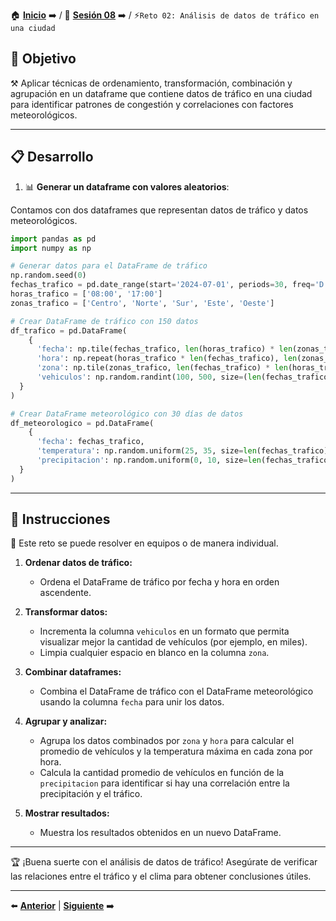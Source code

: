 🏠 [**Inicio**](../../Readme.md) ➡️ / 📖 [**Sesión 08**](../Readme.md) ➡️ / ⚡`Reto 02: Análisis de datos de tráfico en una ciudad`

## 🎯 Objetivo

⚒️ Aplicar técnicas de ordenamiento, transformación, combinación y agrupación en un dataframe que contiene datos de tráfico en una ciudad para identificar patrones de congestión y correlaciones con factores meteorológicos.

---

## 📋 Desarrollo

1. 📊 **Generar un dataframe con valores aleatorios**:

Contamos con dos dataframes que representan datos de tráfico y datos meteorológicos.

```python
import pandas as pd
import numpy as np

# Generar datos para el DataFrame de tráfico
np.random.seed(0)
fechas_trafico = pd.date_range(start='2024-07-01', periods=30, freq='D')
horas_trafico = ['08:00', '17:00']
zonas_trafico = ['Centro', 'Norte', 'Sur', 'Este', 'Oeste']

# Crear DataFrame de tráfico con 150 datos
df_trafico = pd.DataFrame(
    {
      'fecha': np.tile(fechas_trafico, len(horas_trafico) * len(zonas_trafico)),
      'hora': np.repeat(horas_trafico * len(fechas_trafico), len(zonas_trafico)),
      'zona': np.tile(zonas_trafico, len(fechas_trafico) * len(horas_trafico)),
      'vehiculos': np.random.randint(100, 500, size=(len(fechas_trafico) * len(horas_trafico) * len(zonas_trafico)))
  }
)

# Crear DataFrame meteorológico con 30 días de datos
df_meteorologico = pd.DataFrame(
    {
      'fecha': fechas_trafico,
      'temperatura': np.random.uniform(25, 35, size=len(fechas_trafico)),
      'precipitacion': np.random.uniform(0, 10, size=len(fechas_trafico))
  }
)
```
---

## 📝 Instrucciones

👥 Este reto se puede resolver en equipos o de manera individual.

1. **Ordenar datos de tráfico:**
   - Ordena el DataFrame de tráfico por fecha y hora en orden ascendente.

2. **Transformar datos:**
   - Incrementa la columna `vehiculos` en un formato que permita visualizar mejor la cantidad de vehículos (por ejemplo, en miles).
   - Limpia cualquier espacio en blanco en la columna `zona`.

3. **Combinar dataframes:**
   - Combina el DataFrame de tráfico con el DataFrame meteorológico usando la columna `fecha` para unir los datos.

4. **Agrupar y analizar:**
   - Agrupa los datos combinados por `zona` y `hora` para calcular el promedio de vehículos y la temperatura máxima en cada zona por hora.
   - Calcula la cantidad promedio de vehículos en función de la `precipitacion` para identificar si hay una correlación entre la precipitación y el tráfico.

5. **Mostrar resultados:**
   - Muestra los resultados obtenidos en un nuevo DataFrame.

---

🏆 ¡Buena suerte con el análisis de datos de tráfico! Asegúrate de verificar las relaciones entre el tráfico y el clima para obtener conclusiones útiles.

---

⬅️ [**Anterior**](../Readme.md) | [**Siguiente**](../../Sesion-09/Readme.md) ➡️